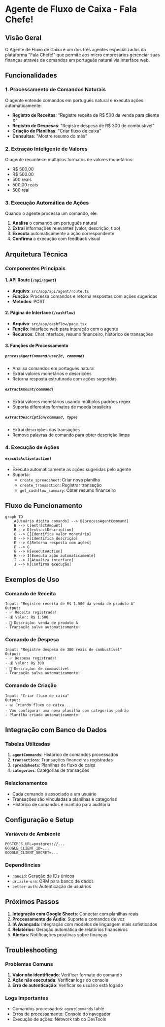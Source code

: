 # Agente de Fluxo de Caixa - Fala Chefe!

## Visão Geral

O Agente de Fluxo de Caixa é um dos três agentes especializados da plataforma "Fala Chefe!" que permite aos micro empresários gerenciar suas finanças através de comandos em português natural via interface web.

## Funcionalidades

### 1. Processamento de Comandos Naturais

O agente entende comandos em português natural e executa ações automaticamente:

- **Registro de Receitas**: "Registre receita de R$ 500 da venda para cliente X"
- **Registro de Despesas**: "Registre despesa de R$ 300 de combustível"
- **Criação de Planilhas**: "Criar fluxo de caixa"
- **Consultas**: "Mostre resumo do mês"

### 2. Extração Inteligente de Valores

O agente reconhece múltiplos formatos de valores monetários:

- R$ 500,00
- R$ 500.00
- 500 reais
- 500,00 reais
- 500 real

### 3. Execução Automática de Ações

Quando o agente processa um comando, ele:

1. **Analisa** o comando em português natural
2. **Extrai** informações relevantes (valor, descrição, tipo)
3. **Executa** automaticamente a ação correspondente
4. **Confirma** a execução com feedback visual

## Arquitetura Técnica

### Componentes Principais

#### 1. API Route (`/api/agent`)

- **Arquivo**: `src/app/api/agent/route.ts`
- **Função**: Processa comandos e retorna respostas com ações sugeridas
- **Métodos**: POST

#### 2. Página de Interface (`/cashflow`)

- **Arquivo**: `src/app/cashflow/page.tsx`
- **Função**: Interface web para interação com o agente
- **Recursos**: Chat interface, resumo financeiro, histórico de transações

#### 3. Funções de Processamento

##### `processAgentCommand(userId, command)`

- Analisa comandos em português natural
- Extrai valores monetários e descrições
- Retorna resposta estruturada com ações sugeridas

##### `extractAmount(command)`

- Extrai valores monetários usando múltiplos padrões regex
- Suporta diferentes formatos de moeda brasileira

##### `extractDescription(command, type)`

- Extrai descrições das transações
- Remove palavras de comando para obter descrição limpa

### 4. Execução de Ações

#### `executeAction(action)`

- Executa automaticamente as ações sugeridas pelo agente
- Suporta:
  - `create_spreadsheet`: Criar nova planilha
  - `create_transaction`: Registrar transação
  - `get_cashflow_summary`: Obter resumo financeiro

## Fluxo de Funcionamento

```mermaid
graph TD
    A[Usuário digita comando] --> B[processAgentCommand]
    B --> C[extractAmount]
    B --> D[extractDescription]
    C --> E[Identifica valor monetário]
    D --> F[Identifica descrição]
    E --> G[Retorna resposta com ações]
    F --> G
    G --> H[executeAction]
    H --> I[Executa ação automaticamente]
    I --> J[Atualiza interface]
    J --> K[Confirma execução]
```

## Exemplos de Uso

### Comando de Receita

```
Input: "Registre receita de R$ 1.500 da venda de produto A"
Output:
- ✅ Receita registrada!
- 💰 Valor: R$ 1.500
- 📝 Descrição: venda de produto A
- Transação salva automaticamente!
```

### Comando de Despesa

```
Input: "Registre despesa de 300 reais de combustível"
Output:
- ✅ Despesa registrada!
- 💰 Valor: R$ 300
- 📝 Descrição: de combustível
- Transação salva automaticamente!
```

### Comando de Criação

```
Input: "Criar fluxo de caixa"
Output:
- 📊 Criando fluxo de caixa...
- Vou configurar uma nova planilha com categorias padrão
- Planilha criada automaticamente!
```

## Integração com Banco de Dados

### Tabelas Utilizadas

1. **`agentCommands`**: Histórico de comandos processados
2. **`transactions`**: Transações financeiras registradas
3. **`spreadsheets`**: Planilhas de fluxo de caixa
4. **`categories`**: Categorias de transações

### Relacionamentos

- Cada comando é associado a um usuário
- Transações são vinculadas a planilhas e categorias
- Histórico de comandos é mantido para auditoria

## Configuração e Setup

### Variáveis de Ambiente

```env
POSTGRES_URL=postgres://...
GOOGLE_CLIENT_ID=...
GOOGLE_CLIENT_SECRET=...
```

### Dependências

- `nanoid`: Geração de IDs únicos
- `drizzle-orm`: ORM para banco de dados
- `better-auth`: Autenticação de usuários

## Próximos Passos

1. **Integração com Google Sheets**: Conectar com planilhas reais
2. **Processamento de Áudio**: Suporte a comandos de voz
3. **IA Avançada**: Integração com modelos de linguagem mais sofisticados
4. **Relatórios**: Geração automática de relatórios financeiros
5. **Alertas**: Notificações proativas sobre finanças

## Troubleshooting

### Problemas Comuns

1. **Valor não identificado**: Verificar formato do comando
2. **Ação não executada**: Verificar logs do console
3. **Erro de autenticação**: Verificar se usuário está logado

### Logs Importantes

- Comandos processados: `agentCommands` table
- Erros de processamento: Console do navegador
- Execução de ações: Network tab do DevTools

